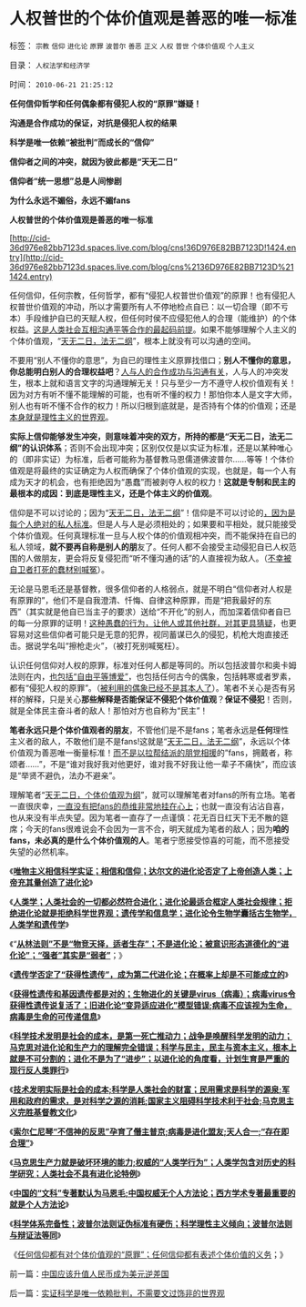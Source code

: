 # 人权普世的个体价值观是善恶的唯一标准

标签： `宗教` `信仰` `进化论` `原罪` `波普尔` `善恶` `正义` `人权` `普世` `个体价值观` `个人主义` 

目录： `人权法学和经济学`

时间： `2010-06-21 21:25:12`

**任何信仰哲学和任何偶象都有侵犯人权的“原罪”嫌疑！**

**沟通是合作成功的保证，对抗是侵犯人权的结果**

**科学是唯一依赖“被批判”而成长的“信仰”**

**信仰者之间的冲突，就因为彼此都是“天无二日”**

**信仰者“统一思想”总是人间惨剧**

**为什么永远不媚俗，永远不媚fans**

**人权普世的个体价值观是善恶的唯一标准**

[http://cid-36d976e82bb7123d.spaces.live.com/blog/cns!36D976E82BB7123D!1424.entry](http://cid-36d976e82bb7123d.spaces.live.com/blog/cns%2136D976E82BB7123D%211424.entry)

任何信仰，任何宗教，任何哲学，都有“侵犯人权普世价值观”的原罪！也有侵犯人权普世价值观的冲动，所以才需要所有人不停地检点自已：以一切合理（即不亏本）手段维护自已的天赋人权，但任何时侯不应侵犯他人的合理（能维护）的个体权益。[这是人类社会互相沟通平等合作的最起码前提](../../../2010/1/31/沟通和合作，“文明冲突”进化到“和谐社会”.md)。如果不能够理解个人主义的个体价值观，“[天无二日，法无二纲](../../../2010/6/11/“天无二日，法无二纲”单一断言规则.md)”，根本上就没有可以沟通的空间。

不要用“别人不懂你的意思”，为自已的理性主义原罪找借口；**别人不懂你的意思，你总能明白别人的合理权益吧**？[人与人的合作成功与沟通有关](../../../2010/1/17/人类社会沟通的三个空间.md)，人与人的冲突发生，根本上就和语言文字的沟通理解无关！只与至少一方不遵守人权价值观有关！因为对方有听不懂不能理解的可能，也有听不懂的权力！那怕你本人是文字大师，别人也有听不懂不合作的权力！所以归根到底就是，是否持有个体的价值观；还是[本身就是理性主义的世界观](../../../2010/5/28/理性主义哲学信仰讨论集.md)。

**实际上信仰能够发生冲突，则意味着冲突的双方，所持的都是“天无二日，法无二纲”的认识体系**；否则不会出现冲突；区别仅仅是以实证为标准，还是以某种唯心的（即非实证）为标准，后者可能称为基督教马恩儒道佛波普尔……等等！个体价值观是将最终的实证确定为人权而确保了个体价值观的实现，也就是，每一个人有成为天才的机会，也有拒绝因为“愚蠢”而被剥夺人权的权力！**这就是专制和民主的最根本的成因：到底是理性主义，还是个体主义的价值观**。

信仰是不可以讨论的；因为“[天无二日，法无二纲](../../../2010/6/11/“天无二日，法无二纲”单一断言规则.md)”！信仰是不可以讨论的[，因为是每个人绝对的私人标准](../../../2009/3/11/信仰，个人世界观的基础断言；不是绝对的道德标准.md)。但是人与人是必须相处的；如果要和平相处，就只能接受个体价值观。任何真理标准一旦与人权个体的价值观相冲突，而不能保持在自已的私人领域，**就不要再自称是别人的朋**友了。任何人都不会接受主动侵犯自已人权范围的人做朋友，更会将反复侵犯而“听不懂沟通的话”的人直接视为敌人。（[不幸被自卫者打死的蠢材别喊冤](../../../2010/5/11/邪恶的本质是愚蠢！.md)）。

无论是马恩毛还是基督教，很多信仰者的人格弱点，就是不明白“信仰者对人权是有原罪的”，他们不是自我澄清、忏悔、自律这种原罪，而是“把我最好的东西”（其实就是他自已当主子的要求）送给“不开化”的别人，而加深着信仰者自已的每一分原罪的证明！[这种愚蠢的行为，让他人或其他社群，对其更具猜疑](../../../2009/12/14/和猪打架，和信念争论（不是信仰）.md)，也更容易对这些信仰者可能只是无意的犯界，视同蓄谋已久的侵犯，机枪大炮直接还击。据说学名叫“擦枪走火”，（被打死别喊冤枉）。

认识任何信仰对人权的原罪，标准对任何人都是等同的。所以包括波普尔和奥卡姆法则在内，[也包括“自由平等博爱”](http://blog.sina.com.cn/s/blog_5563a64d0100gfhs.html)，也包括任何古今的偶象，包括韩寒或者罗素，都有“侵犯人权的原罪”。（[被利用的偶象已经不是其本人了](../../../2010/2/23/当明星搏出名有啥好处.md)）。笔者不关心是否有另样的解释，只是关心**那些解释是否能保证不侵犯个体价值观**？**保证不侵犯**！否则，就是全体民主奋斗者的敌人！那怕对方也自称为“民主”！

**笔者永远只是个体价值观者的朋友**，不管他们是不是fans；笔者永远是**任何**理性主义者的敌人，不敢他们是不是fans!这就是“[天无二日，法无二纲](../../../2010/6/11/“天无二日，法无二纲”波普尔法则的弱点.md)”，永远以个体价值观为善恶唯一衡量标准！[而不是以拉帮结派的朋党相援](../../../2010/4/16/朋党相援之“你是咱们一伙的吗”.md)的”fans，拥戴者，称颂者……”，不是“谁对我好我对他更好，谁对我不好我让他一辈子不痛快”，而应该是“举贤不避仇，法办不避亲”。

理解笔者“[天无二日，个体价值观为纲](../../../2010/6/11/法学法治依法一刀切;科学实证就要一刀切.md)”，就可以理解笔者对fans的所有立场。笔者一直很庆幸，[一直没有把fans的恭维非常地挂在心上](../../../2009/6/30/博客媚俗丧失独立观点就没有价值了.md)；也就一直没有沾沾自喜，也从来没有半点失望。因为笔者一直存了一点谨慎：花无百日红天下无不散的筵席；今天的fans很难说会不会因为一言不合，明天就成为笔者的敌人；因为**咱的fans，未必真的是什么个体价值观的人**。笔者宁愿接受惊喜的可能，而不愿接受失望的必然机率。

《[**唯物主义相信科学实证；相信和信仰；达尔文的进化论否定了上帝创造人类；上帝充其量创造了进化论**](../../../2010/6/13/唯物者信仰的不是科学.md)》

《[**人类学；人类社会的一切都必然符合进化；进化论最适合框定人类社会规律；拒绝进化论就是拒绝科学世界观；遗传学和信息学；进化论令生物学囊括古生物学，人类学和遗传学**](../../../2010/6/13/进化论本身也在“进化”；人类学.md)》

《“[**从林法则”不是“物竞天择，适者生存”；不是进化论；被意识形态道德化的“进化论”；“强者”其实是“弱者”**](../../../2010/6/13/“从林法则”不是“物竞天择，适者生存”;不是进化论.md)；》

《[**遗传学否定了“获得性遗传”，成为第二代进化论；在概率上却是不可能成立的**](../../../2010/6/14/获得性遗传；第二代进化论在概率上不可能成立.md)》

《[**获得性遗传和基因遗传都是对的；生物进化的关键是virus（病毒）；病毒virus令获得性遗传说复活了；旧进化论“变异适应进化”模型错误;病毒不应该视为生命，病毒是生命的可传递信息**](../../../2010/6/14/没有病毒就没有生命的进化.md)》

《[**科学技术发明是社会的成本，是第一死亡推动力；战争是唤醒科学发明的动力；马克思对进化论和生产力的理解完全错误；科学与民主，民主与资本主义，根本上就是不可分割的；进化不是为了“进步”；以进化论的角度看，计划生育是严重的现行反人类罪行**](../../../2010/6/14/科学技术发明是第一自杀推动力.md)》

《[**技术发明实际是社会的成本;科学是人类社会的财富；民用需求是科学的源泉;军用和政府的需求，是对科学之源的消耗;国家主义阻碍科学技术利于社会;马克思主义完胜基督教文化**](../../../2010/6/15/技术发明是人类社会的成本；马克思主义完胜基督教文化.md)》

《[**索尔仁尼琴“不信神的反思”孕育了僭主普京;病毒是进化盟友;天人合一;“存在即合理”**](../../../2010/6/15/进化论天人必然合一存在必然合理.md)》

《[**马克思生产力就是破坏环境的能力;权威的“人类学行为”；人类学包含对历史的科学研究；人类社会不具有进化论特例**](../../../2010/6/15/马克思生产力观即尽量破坏环境不求回报.md)》

《[**中国的“文科”专著默认为马恩毛;中国权威无个人方法论；西方学术专著最重要的就是个人方法论**](../../../2010/6/20/中国文史权威没有个人方法论.md)》

《[**科学体系完备性；波普尔法则证伪标准有硬伤；科学理性主义倾向；波普尔法则与辩证法等同**](../../../2010/6/20/波普尔法则先验（transcendental）有歧义，其实指巫师法则.md)》

《[任何信仰都有对个体价值观的“原罪”；任何信仰都有表述个体价值的义务](../../../2010/6/20/任何信仰都有对个体价值观的“原罪”.md)；》



前一篇：[中国应该升值人民币成为美元逆差国](../../../2010/6/21/中国应该升值人民币成为美元逆差国.md)

后一篇：[实证科学是唯一依赖批判，不需要文过饰非的世界观](../../../2010/6/21/实证科学是唯一依赖批判，不需要文过饰非的世界观.md)